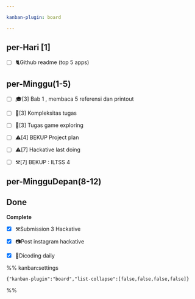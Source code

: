 ```yaml
---

kanban-plugin: board

---
```


## per-Hari [1]

- [ ] 🐈Github readme (top 5 apps)


## per-Minggu(1-5)

- [ ] 🎓[3] Bab 1 , membaca 5 referensi dan printout
- [ ] 📗[3] Kompleksitas tugas
- [ ] 📗[3] Tugas game exploring
- [ ] ⚠️[4] BEKUP Project plan
- [ ] ⚠️[7] Hackative last doing
- [ ] ⚒️[7] BEKUP : ILTSS 4


## per-MingguDepan(8-12)



## Done

**Complete**
- [x] ⚒️Submission 3 Hackative
- [x] 📷Post instagram hackative
- [x] 📗Dicoding daily




%% kanban:settings
```
{"kanban-plugin":"board","list-collapse":[false,false,false,false]}
```
%%